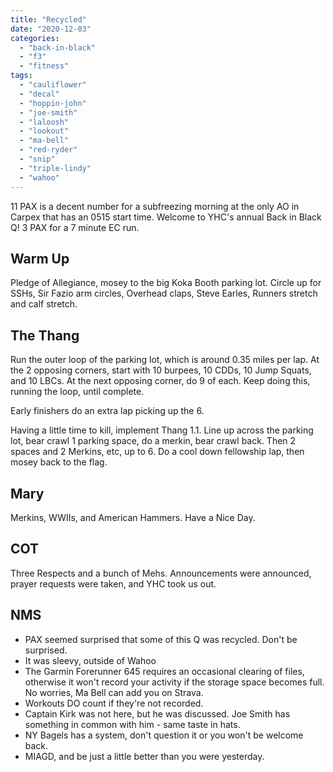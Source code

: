 ```yaml
---
title: "Recycled"
date: "2020-12-03"
categories: 
  - "back-in-black"
  - "f3"
  - "fitness"
tags: 
  - "cauliflower"
  - "decal"
  - "hoppin-john"
  - "joe-smith"
  - "laloosh"
  - "lookout"
  - "ma-bell"
  - "red-ryder"
  - "snip"
  - "triple-lindy"
  - "wahoo"
---
```


11 PAX is a decent number for a subfreezing morning at the only AO in Carpex that has an 0515 start time. Welcome to YHC's annual Back in Black Q! 3 PAX for a 7 minute EC run.

## Warm Up

Pledge of Allegiance, mosey to the big Koka Booth parking lot. Circle up for SSHs, Sir Fazio arm circles, Overhead claps, Steve Earles, Runners stretch and calf stretch.

## The Thang

Run the outer loop of the parking lot, which is around 0.35 miles per lap. At the 2 opposing corners, start with 10 burpees, 10 CDDs, 10 Jump Squats, and 10 LBCs. At the next opposing corner, do 9 of each. Keep doing this, running the loop, until complete.

Early finishers do an extra lap picking up the 6.

Having a little time to kill, implement Thang 1.1. Line up across the parking lot, bear crawl 1 parking space, do a merkin, bear crawl back. Then 2 spaces and 2 Merkins, etc, up to 6. Do a cool down fellowship lap, then mosey back to the flag.

## Mary

Merkins, WWIIs, and American Hammers. Have a Nice Day.

## COT

Three Respects and a bunch of Mehs. Announcements were announced, prayer requests were taken, and YHC took us out.

## NMS

- PAX seemed surprised that some of this Q was recycled. Don't be surprised.
- It was sleevy, outside of Wahoo
- The Garmin Forerunner 645 requires an occasional clearing of files, otherwise it won't record your activity if the storage space becomes full. No worries, Ma Bell can add you on Strava.
- Workouts DO count if they're not recorded.
- Captain Kirk was not here, but he was discussed. Joe Smith has something in common with him - same taste in hats.
- NY Bagels has a system, don't question it or you won't be welcome back.
- MIAGD, and be just a little better than you were yesterday.
